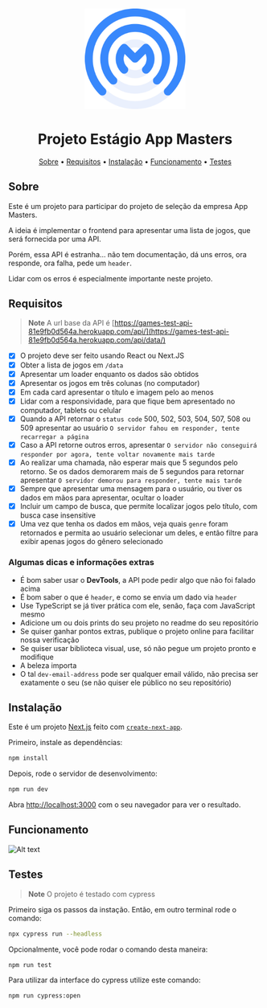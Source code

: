 <h3 align="center"><img src="public/favicon.png" width=200 height=200></h3>

<h1 align="center">Projeto Estágio App Masters</h1>

<p align="center">
  <a href="#sobre">Sobre</a> •
  <a href="#requisitos">Requisitos</a> •
  <a href="#instalação">Instalação</a> •
  <a href="#funcionamento">Funcionamento</a> •
  <a href="#testes">Testes</a>
</p>

## Sobre

Este é um projeto para participar do projeto de seleção da empresa App Masters.

A ideia é implementar o frontend para apresentar uma lista de jogos, que será fornecida por uma API. 

Porém, essa API é estranha… não tem documentação, dá uns erros, ora responde, ora falha, pede um `header`.

Lidar com os erros é especialmente importante neste projeto.

## Requisitos

> **Note**
> A url base da API é [https://games-test-api-81e9fb0d564a.herokuapp.com/api/](https://games-test-api-81e9fb0d564a.herokuapp.com/api/data/)

- [x] O projeto deve ser feito usando React ou Next.JS
- [x] Obter a lista de jogos em `/data`
- [x] Apresentar um loader enquanto os dados são obtidos
- [x] Apresentar os jogos em três colunas (no computador)
- [x] Em cada card apresentar o título e imagem pelo ao menos
- [x] Lidar com a responsividade, para que fique bem apresentado no computador, tablets ou celular
- [x] Quando a API retornar o `status code` 500, 502, 503, 504, 507, 508 ou 509 apresentar ao usuário `O servidor fahou em responder, tente recarregar a página`
- [x] Caso a API retorne outros erros, apresentar `O servidor não conseguirá responder por agora, tente voltar novamente mais tarde`
- [x] Ao realizar uma chamada, não esperar mais que 5 segundos pelo retorno. Se os dados demorarem mais de 5 segundos para retornar apresentar `O servidor demorou para responder, tente mais tarde`
- [x] Sempre que apresentar uma mensagem para o usuário, ou tiver os dados em mãos para apresentar, ocultar o loader
- [x] Incluir um campo de busca, que permite localizar jogos pelo título, com busca case insensitive
- [x] Uma vez que tenha os dados em mãos, veja quais `genre` foram retornados e permita ao usuário selecionar um deles, e então filtre para exibir apenas jogos do gênero selecionado

### Algumas dicas e informações extras

- É bom saber usar o **DevTools**, a API pode pedir algo que não foi falado acima
- É bom saber o que é `header`, e como se envia um dado via `header`
- Use TypeScript se já tiver prática com ele, senão, faça com JavaScript mesmo
- Adicione um ou dois prints do seu projeto no readme do seu repositório
- Se quiser ganhar pontos extras, publique o projeto online para facilitar nossa verificação
- Se quiser usar biblioteca visual, use, só não pegue um projeto pronto e modifique
- A beleza importa
- O tal `dev-email-address` pode ser qualquer email válido, não precisa ser exatamente o seu (se não quiser ele público no seu repositório)


## Instalação

Este é um projeto [Next.js](https://nextjs.org/) feito com [`create-next-app`](https://github.com/vercel/next.js/tree/canary/packages/create-next-app).

Primeiro, instale as dependências:

```bash
npm install
```

Depois, rode o servidor de desenvolvimento:

```bash
npm run dev
```

Abra [http://localhost:3000](http://localhost:3000) com o seu navegador para ver o resultado.


## Funcionamento

![Alt text](intera%C3%A7%C3%A3o.gif)

## Testes

> **Note** O projeto é testado com cypress

Primeiro siga os passos da instação. 
Então, em outro terminal rode o comando:

```bash
npx cypress run --headless
```

Opcionalmente, você pode rodar o comando desta maneira:

```bash
npm run test
```

Para utilizar da interface do cypress utilize este comando:

```bash
npm run cypress:open
```


